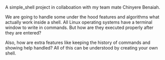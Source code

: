 A simple_shell project in collaboation with my team mate Chinyere Benaiah.

We are going to handle some under the hood features and algorithms what actually work inside a shell. All Linux operating systems have a terminal window to write in commands. But how are they executed properly after they are entered?

Also, how are extra features like keeping the history of commands and showing help handled? All of this can be understood by creating your own shell.
